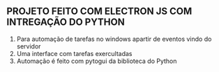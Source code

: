 ## PROJETO FEITO COM ELECTRON JS COM INTREGAÇÃO DO PYTHON
 
1. Para automação de tarefas no windows apartir de eventos vindo do servidor
2. Uma interface com tarefas exercultadas
3. Automação é feito com pytogui da biblioteca do Python
